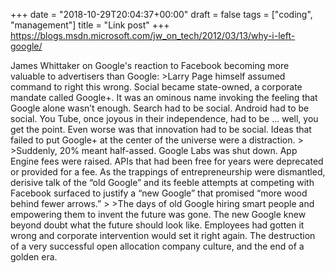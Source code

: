+++
date = "2018-10-29T20:04:37+00:00"
draft = false
tags = ["coding", "management"]
title = "Link post"
+++
https://blogs.msdn.microsoft.com/jw_on_tech/2012/03/13/why-i-left-google/

James Whittaker on Google's reaction to Facebook becoming more valuable to advertisers than Google: >Larry Page himself assumed command to right this wrong. Social became state-owned, a corporate mandate called Google+. It was an ominous name invoking the feeling that Google alone wasn’t enough. Search had to be social. Android had to be social. You Tube, once joyous in their independence, had to be … well, you get the point. Even worse was that innovation had to be social. Ideas that failed to put Google+ at the center of the universe were a distraction. > >Suddenly, 20% meant half-assed. Google Labs was shut down. App Engine fees were raised. APIs that had been free for years were deprecated or provided for a fee. As the trappings of entrepreneurship were dismantled, derisive talk of the “old Google” and its feeble attempts at competing with Facebook surfaced to justify a “new Google” that promised “more wood behind fewer arrows.” > >The days of old Google hiring smart people and empowering them to invent the future was gone. The new Google knew beyond doubt what the future should look like. Employees had gotten it wrong and corporate intervention would set it right again. The destruction of a very successful open allocation company culture, and the end of a golden era.
